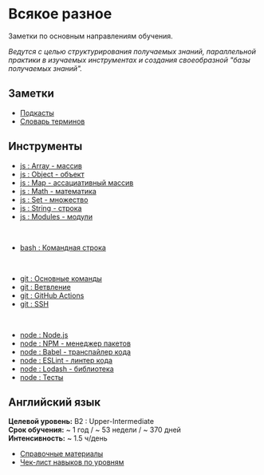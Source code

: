 # Всякое разное

Заметки по основным направлениям обучения.

_Ведутся с целью структурирования получаемых знаний, параллельной практики в изучаемых инструментах и создания своеобразной "базы получаемых знаний"._

## Заметки

- [Подкасты](./md/notes-podcasts.md)
- [Словарь терминов](./md/notes-dictionary.md)

## Инструменты

- [js : Array - массив](./md/js-array.md)
- [js : Object - объект](./md/js-object.md)
- [js : Map - ассациативный массив](./md/js-map.md)
- [js : Math - математика](./md/js-math.md)
- [js : Set - множество](./md/js-set.md)
- [js : String - строка](./md/js-string.md)
- [js : Modules - модули](./md/js-modules.md)

<br>

- [bash : Командная строка](./md/bash.md)

<br>

- [git : Основные команды](./md/git.md)
- [git : Ветвление](./md/git-branch.md)
- [git : GitHub Actions](./md/git-github-actions.md)
- [git : SSH](./md/git-ssh.md)

<br>

- [node : Node.js](./md/node.md)
- [node : NPM - менеджер пакетов](./md/node-npm.md)
- [node : Babel - транспайлер кода](./md/node-babel.md)
- [node : ESLint - линтер кода](./md/node-eslint.md)
- [node : Lodash - библиотека](./md/node-lodash.md)
- [node : Тесты](./md/node-test.md)

## Английский язык

**Целевой уровень:** B2 : Upper-Intermediate<br>
**Срок обучения:** ~ 1 год / ~ 53 недели / ~ 370 дней<br>
**Интенсивность:** ~ 1.5 ч/день

- [Справочные материалы](./md/eng-sources.md)
- [Чек-лист навыков по уровням](./md/eng-levels.md)
